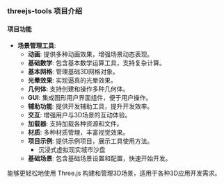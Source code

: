 ### threejs-tools 项目介绍

#### 项目功能

- **场景管理工具**:
    - **动画**: 提供多种动画效果，增强场景动态表现。
    - **基础数学**: 包含基本数学运算工具，支持复杂计算。
    - **基本网格**: 管理基础3D网格对象。
    - **光晕效果**: 实现逼真的光晕效果。
    - **几何体**: 支持创建和操作多种几何体。
    - **GUI**: 集成图形用户界面组件，便于用户操作。
    - **辅助功能**: 提供开发辅助工具，提升开发效率。
    - **交互**: 增强用户与3D场景的互动体验。
    - **加载器**: 支持加载各种资源和文件。
    - **材质**: 多种材质管理，丰富视觉效果。
    - **项目示例**: 提供示例项目，展示工具使用方法。
      - 沉浸式虚拟现实城市沙盘
    - **基础场景**: 包含基础场景设置和配置，快速开始开发。

能够更轻松地使用 Three.js 构建和管理3D场景，适用于各种3D应用开发需求。
